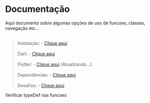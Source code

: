 # Documentação
Aqui documento sobre algumas opções de uso de funcoes, classes, navegação etc...
<br><br>
>Instalação: - 
[Clique aqui](./Instalacao/Instalação.md)
<br><br>
>Dart: - 
[Clique aqui](./Dart/Resumo_Dart.md)
<br><br>
>Flutter: - 
[Clique aqui](./Flutter/Flutter_Topicos.md) (Atualizando...)
<br><br>
>Dependências: - 
[Clique aqui](./Dependencias/Dependencias.md)
<br><br>
>Desafios: - 
[Clique aqui](./Desafios/Desafios.md)


Verificar typeDef nas funcoes
